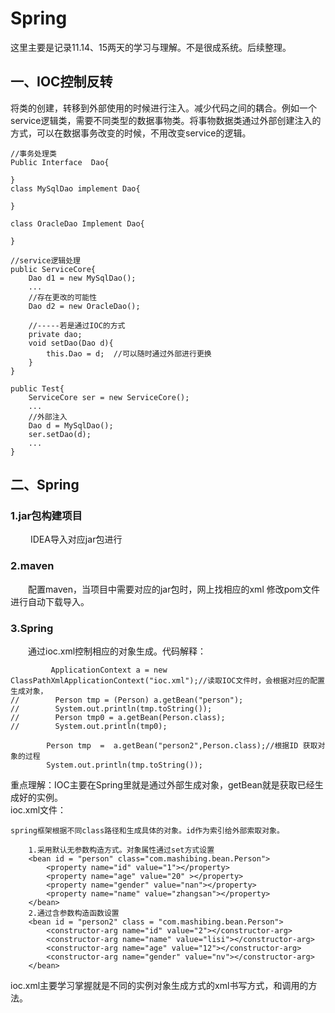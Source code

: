 # Spring
这里主要是记录11.14、15两天的学习与理解。不是很成系统。后续整理。
## 一、IOC控制反转
将类的创建，转移到外部使用的时候进行注入。减少代码之间的耦合。例如一个service逻辑类，需要不同类型的数据事物类。将事物数据类通过外部创建注入的方式，可以在数据事务改变的时候，不用改变service的逻辑。
```
//事务处理类
Public Interface  Dao{

}
class MySqlDao implement Dao{

}

class OracleDao Implement Dao{

}

//service逻辑处理
public ServiceCore{
    Dao d1 = new MySqlDao();
    ...
    //存在更改的可能性
    Dao d2 = new OracleDao();

    //-----若是通过IOC的方式
    private dao;
    void setDao(Dao d){
        this.Dao = d;  //可以随时通过外部进行更换
    }
}

public Test{
    ServiceCore ser = new ServiceCore();
    ...
    //外部注入
    Dao d = MySqlDao();
    ser.setDao(d);
    ...
}
```

## 二、Spring
### 1.jar包构建项目
&emsp;&emsp;  IDEA导入对应jar包进行
### 2.maven
&emsp;&emsp;配置maven，当项目中需要对应的jar包时，网上找相应的xml 修改pom文件进行自动下载导入。
### 3.Spring
&emsp;&emsp;通过ioc.xml控制相应的对象生成。代码解释：
```
         ApplicationContext a = new ClassPathXmlApplicationContext("ioc.xml");//读取IOC文件时，会根据对应的配置生成对象，
//        Person tmp = (Person) a.getBean("person");
//        System.out.println(tmp.toString());
//        Person tmp0 = a.getBean(Person.class);
//        System.out.println(tmp0);

        Person tmp  =  a.getBean("person2",Person.class);//根据ID 获取对象的过程
        System.out.println(tmp.toString());
```
重点理解：IOC主要在Spring里就是通过外部生成对象，getBean就是获取已经生成好的实例。  
ioc.xml文件：
```
spring框架根据不同class路径和生成具体的对象。id作为索引给外部索取对象。

    1.采用默认无参数构造方式。对象属性通过set方式设置
    <bean id = "person" class="com.mashibing.bean.Person">
        <property name="id" value="1"></property>
        <property name="age" value="20" ></property>
        <property name="gender" value="nan"></property>
        <property name="name" value="zhangsan"></property>
    </bean>
    2.通过含参数构造函数设置
    <bean id = "person2" class = "com.mashibing.bean.Person">
        <constructor-arg name="id" value="2"></constructor-arg>
        <constructor-arg name="name" value="lisi"></constructor-arg>
        <constructor-arg name="age" value="12"></constructor-arg>
        <constructor-arg name="gender" value="nv"></constructor-arg>
    </bean>
```
ioc.xml主要学习掌握就是不同的实例对象生成方式的xml书写方式，和调用的方法。

